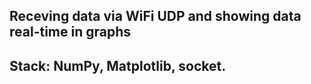## Receving data via WiFi UDP and showing data real-time in graphs
## Stack: NumPy, Matplotlib, socket.

